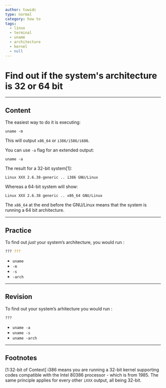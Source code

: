 ```yaml
---
author: tuwidc
type: normal
category: how to
tags:
  - linux
  - terminal
  - uname
  - architecture
  - kernel
  - null
---
```


# Find out if the system's architecture is 32 or 64 bit


---

## Content

The easiest way to do it is executing:

```plain-text
uname -m
```

This will output `x86_64` or `i386/i586/i686`.

You can use `-a` flag for an extended output:

```plain-text
uname -a
```

The result for a 32-bit system[1]:

```plain-text
Linux XXX 2.6.38-generic .. i386 GNU/Linux
```

Whereas a 64-bit system will show:

```plain-text
Linux XXX 2.6.38 generic .. x86_64 GNU/Linux
```

The `x86_64` at the end before the GNU/Linux means that the system is running a 64 bit architecture.


---

## Practice

To find out *just* your system’s architecture, you would run :

```bash
??? ???
```

- `uname`
- `-m`
- `-s`
- `-arch`


---

## Revision

To find out your system’s arhitecture you would run :

```bash
???
```

- `uname -a`
- `uname -s`
- `uname -arch`


---

## Footnotes

[1:32-bit of Context]
i386 means you are running a 32-bit kernel supporting codes compatible with the Intel 80386 processor - which is from 1985. The same principle applies for every other `iXXX` output, all being 32-bit.
 
